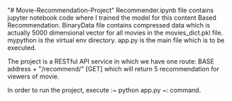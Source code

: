"# Movie-Recommendation-Project" 
Recommender.ipynb file contains jupyter notebook code where I trained the model for this content Based Recommendation.
BinaryData file contains compressed data which is actually 5000 dimensional vector for all movies in the movies_dict.pkl file.
mypython is the virtual env directory.
app.py is the main file which is to be executed.

The project is a RESTful API service in which we have one route:
BASE address + "/recommend/<movie name>" [GET]
  which will return 5 recommendation for viewers of <movie name> movie.
  
In order to run the project, execute :~ python app.py ~:  command.
